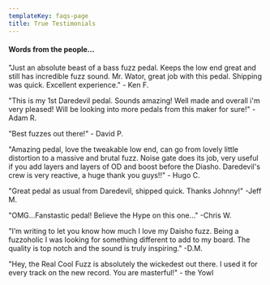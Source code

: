 ```yaml
---
templateKey: faqs-page
title: True Testimonials
---
```

#### Words from the people...

"Just an absolute beast of a bass fuzz pedal. Keeps the low end great and still has incredible fuzz sound. Mr. Wator, great job with this pedal. Shipping was quick. Excellent experience." - Ken F. 

"This is my 1st Daredevil pedal. Sounds amazing! Well made and overall i'm very pleased! Will be looking into more pedals from this maker for sure!" -Adam R. 

"Best fuzzes out there!" - David P. 

"Amazing pedal, love the tweakable low end, can go from lovely little distortion to a massive and brutal fuzz. Noise gate does its job, very useful if you add layers and layers of OD and boost before the Diasho. Daredevil's crew is very reactive, a huge thank you guys!!" - Hugo C. 

"Great pedal as usual from Daredevil, shipped quick. Thanks Johnny!" -Jeff M.

"OMG...Fanstastic pedal!  Believe the Hype on this one..." -Chris W.

"I’m writing to let you know how much I love my Daisho fuzz. Being a fuzzoholic I was looking for something different to add to my board. The quality is top notch and the sound is truly inspiring." -D.M.

"Hey, the Real Cool Fuzz is absolutely the wickedest out there. I used it for every track on the new record. You are masterful!" - the Yowl
